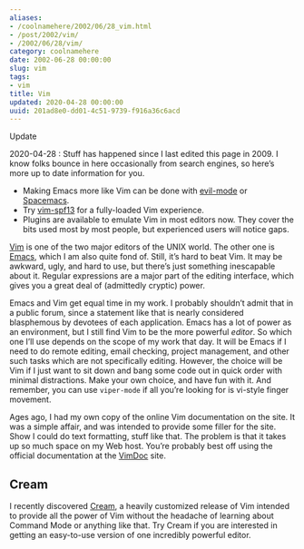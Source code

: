 ```yaml
---
aliases:
- /coolnamehere/2002/06/28_vim.html
- /post/2002/vim/
- /2002/06/28/vim/
category: coolnamehere
date: 2002-06-28 00:00:00
slug: vim
tags:
- vim
title: Vim
updated: 2020-04-28 00:00:00
uuid: 201ad8e0-dd01-4c51-9739-f916a36c6acd
---
```


<aside class="admonition">
<p class="admonition-title">Update</p>

2020-04-28
: Stuff has happened since I last edited this page in 2009. I know
  folks bounce in here occasionally from search engines, so here’s
  more up to date information for you.

  - Making Emacs more like Vim can be done with
    [evil-mode](https://www.emacswiki.org/emacs/Evil) or
    [Spacemacs](https://www.spacemacs.org/).
  - Try [vim-spf13](http://vim.spf13.com/) for a fully-loaded Vim
    experience.
  - Plugins are available to emulate Vim in most editors now. They
    cover the bits used most by most people, but experienced users
    will notice gaps.

</aside>

[Vim](http://www.vim.org/) is one of the two major editors of the UNIX
world. The other one is [Emacs](/tag/emacs/), which I am also quite
fond of. Still, it’s hard to beat Vim. It may be awkward, ugly, and hard
to use, but there’s just something inescapable about it. Regular
expressions are a major part of the editing interface, which gives you a
great deal of (admittedly cryptic) power.

Emacs and Vim get equal time in my work. I probably shouldn’t admit that
in a public forum, since a statement like that is nearly considered
blasphemous by devotees of each application. Emacs has a lot of power as
an environment, but I still find Vim to be the more powerful *editor*.
So which one I’ll use depends on the scope of my work that day. It will
be Emacs if I need to do remote editing, email checking, project
management, and other such tasks which are not specifically editing.
However, the choice will be Vim if I just want to sit down and bang some
code out in quick order with minimal distractions. Make your own choice,
and have fun with it. And remember, you can use `viper-mode` if all
you’re looking for is vi-style finger movement.

Ages ago, I had my own copy of the online Vim documentation on the site.
It was a simple affair, and was intended to provide some filler for the
site. Show I could do text formatting, stuff like that. The problem is
that it takes up so much space on my Web host. You’re probably best off
using the official documentation at the [VimDoc](http://vimdoc.sf.net)
site.

## Cream

I recently discovered [Cream](http://cream.sf.net/), a heavily
customized release of Vim intended to provide all the power of Vim
without the headache of learning about Command Mode or anything like
that. Try Cream if you are interested in getting an easy-to-use version
of one incredibly powerful editor.
